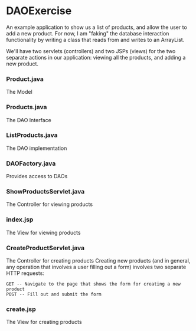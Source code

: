 # DAOExercise
An example application to show us a list of products, and allow the user to add a new product. For now, I am "faking" the database interaction functionality by writing a class that reads from and writes to an ArrayList.

We'll have two servlets (controllers) and two JSPs (views) for the two separate actions in our application: viewing all the products, and adding a new product.

### Product.java
The Model

### Products.java
The DAO Interface

### ListProducts.java
The DAO implementation

### DAOFactory.java
Provides access to DAOs

### ShowProductsServlet.java
The Controller for viewing products

### index.jsp
The View for viewing products

### CreateProductServlet.java
The Controller for creating products
Creating new products (and in general, any operation that involves a user filling out a form) involves two separate HTTP requests:

    GET -- Navigate to the page that shows the form for creating a new product
    POST -- Fill out and submit the form

### create.jsp
The View for creating products
